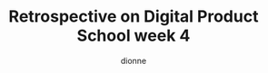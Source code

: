 ---
layout: post
title: "Retrospective on Digital Product School week 4"
author: dionne
categories: [ Society ]
image: assets/images/14.jpg
--- 